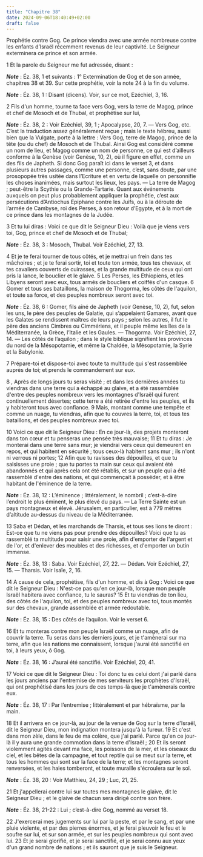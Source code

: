 ```yaml
---
title: "Chapitre 38"
date: 2024-09-06T18:40:49+02:00
draft: false
---
```



Prophétie contre Gog.
Ce prince viendra avec une armée nombreuse contre les enfants d’Israël récemment revenus de leur captivité.
Le Seigneur exterminera ce prince et son armée.


1 Et la parole du Seigneur me fut adressée, disant :

***Note*** :  Éz. 38, 1 et suivants : 1° Extermination de Gog et de son armée, chapitres 38 et 39. Sur cette prophétie, voir la note 24 à la fin du volume.

***Note*** :  Éz. 38, 1 : Disant (dicens). Voir, sur ce mot, Ezéchiel, 3, 16.


2 Fils d'un homme, tourne ta face vers Gog, vers la terre de Magog, prince et chef de Mosoch et de Thubal, et prophétise sur lui,

***Note*** :  Éz. 38, 2 : Voir Ezéchiel, 39, 1 ; Apocalypse, 20, 7. ― Vers Gog, etc. C’est la traduction assez généralement reçue ; mais le texte hébreu, aussi bien que la Vulgate, porte à la lettre : Vers Gog, terre de Magog, prince de la tête (ou du chef) de Mosoch et de Thubal. Ainsi Gog est considéré comme un nom de lieu, et Magog comme un nom de personne, ce qui est d’ailleurs conforme à la Genèse (voir Genèse, 10, 2), où il figure en effet, comme un des fils de Japheth. Si donc Gog paraît ici dans le verset 3, et dans plusieurs autres passages, comme une personne, c’est, sans doute, par une prosopopée très usitée dans l’Ecriture et en vertu de laquelle on personnifie les choses inanimées, mais surtout les lieux, les pays. ― La terre de Magog ; peut-être la Scythie ou la Grande-Tartarie. Quant aux événements auxquels on peut plus probablement appliquer la prophétie, c’est aux persécutions d’Antiochus Epiphane contre les Juifs, ou à la déroute de l’armée de Cambyse, roi des Perses, à son retour d’Egypte, et à la
mort de ce prince dans les montagnes de la Judée.


3 Et tu lui diras : Voici ce que dit le Seigneur Dieu : Voilà que je viens vers toi, Gog, prince et chef de Mosoch et de Thubal;

***Note*** :  Éz. 38, 3 : Mosoch, Thubal. Voir Ezéchiel, 27, 13.

4 Et je te ferai tourner de tous côtés, et je mettrai un frein dans tes mâchoires ; et je te ferai sortir, toi et toute ton armée, tous tes chevaux, et tes cavaliers couverts de cuirasses, et la grande multitude de ceux qui ont pris la lance, le bouclier et le glaive. 5 Les Perses, les Ethiopiens, et les Libyens seront avec eux, tous armés de boucliers et coiffés d'un casque. 6 Gomer et tous ses bataillons, la maison de Thogorma, les côtés de l'aquilon, et toute sa force, et des peuples nombreux seront avec toi.

***Note*** :  Éz. 38, 6 : Gomer, fils aîné de Japheth (voir Genèse, 10, 2), fut, selon les uns, le père des peuples de Galatie, qui s’appelaient Gamares, avant que les Galates se rendissent maîtres de leurs pays ; selon les autres, il fut le père des anciens Cimbres ou Cimmériens, et il peuple même les îles de la Méditerranée, la Grèce, l’Italie et les Gaules. ― Thogorma. Voir Ezéchiel, 27, 14. ― Les côtés de l’aquilon ; dans le style biblique signifient les provinces du nord de la Mésopotamie, et même la Chaldée, la Mésopotamie, la Syrie et la Babylonie.

7 Prépare-toi et dispose-toi avec toute ta multitude qui s'est rassemblée auprès de toi; et prends le commandement sur eux.


8 , Après de longs jours tu seras visité ; et dans les dernières années tu viendras dans une terre qui a échappé au glaive, et a été rassemblée d'entre des peuples nombreux vers les montagnes d'Israël qui furent continuellement désertes; cette terre a été retirée d'entre les peuples, et ils y habiteront tous avec confiance. 9 Mais, montant comme une tempête et comme un nuage, tu viendras, afin que tu couvres la terre, toi, et tous tes bataillons, et des peuples nombreux avec toi.


10 Voici ce que dit le Seigneur Dieu : En ce jour-là, des projets monteront dans ton cœur et tu penseras une pensée très mauvaise; 11 Et tu diras : Je monterai dans une terre sans mur; je viendrai vers ceux qui demeurent en repos, et qui habitent en sécurité ; tous ceux-là habitent sans mur ; ils n'ont ni verrous ni portes; 12 Afin que tu ravisses des dépouilles, et que tu saisisses une proie ; que tu portes ta main sur ceux qui avaient été abandonnés et qui après cela ont été rétablis, et sur un peuple qui a été rassemblé d'entre des nations, et qui commençait à posséder, et à être habitant de l'éminence de la terre.

***Note*** :  Éz. 38, 12 : L’éminence ; littéralement, le nombril ; c’est-à-dire l’endroit le plus éminent, le plus élevé du pays. ― La Terre Sainte est un pays montagneux et élevé. Jérusalem, en particulier, est à 779 mètres d’altitude au-dessus du niveau de la Méditerranée.

13 Saba et Dédan, et les marchands de Tharsis, et tous ses lions te diront : Est-ce que tu ne viens pas pour prendre des dépouilles? Voici que tu as rassemblé ta multitude pour saisir une proie, afin d'emporter de l'argent et de l'or, et d'enlever des meubles et des richesses, et d'emporter un butin immense.

***Note*** :  Éz. 38, 13 : Saba. Voir Ezéchiel, 27, 22. ― Dédan. Voir Ezéchiel, 27, 15. ― Tharsis. Voir Isaïe, 2, 16.


14 A cause de cela, prophétise, fils d'un homme, et dis à Gog : Voici ce que dit le Seigneur Dieu : N'est-ce pas qu'en ce jour-là, lorsque mon peuple Israël habitera avec confiance, tu le sauras? 15 Et tu viendras de ton lieu, des côtés de l'aquilon, toi, et des peuples nombreux avec toi, tous montés sur des chevaux, grande assemblée et armée redoutable.

***Note*** :  Éz. 38, 15 : Des côtés de l’aquilon. Voir le verset 6.

16 Et tu monteras contre mon peuple Israël comme un nuage, afin de couvrir la terre. Tu seras dans les derniers jours, et je t'amènerai sur ma terre, afin que les nations me connaissent, lorsque j'aurai été sanctifié en toi, à leurs yeux, ô Gog.

***Note*** :  Éz. 38, 16 : J’aurai été sanctifié. Voir Ezéchiel, 20, 41.


17 Voici ce que dit le Seigneur Dieu : Toi donc tu es celui dont j'ai parlé dans les jours anciens par l'entremise de mes serviteurs les prophètes d'Israël, qui ont prophétisé dans les jours de ces temps-là que je t'amènerais contre eux.

***Note*** :  Éz. 38, 17 : Par l’entremise ; littéralement et par hébraïsme, par la main.

18 Et il arrivera en ce jour-là, au jour de la venue de Gog sur la terre d'Israël, dit le Seigneur Dieu, mon indignation montera jusqu'à la fureur. 19 Et c'est dans mon zèle, dans le feu de ma colère, que j'ai parlé. Parce qu'en ce jour-là il y aura une grande commotion dans la terre d'Israël ; 20 Et ils seront violemment agités devant ma face, les poissons de la mer, et les oiseaux du ciel, et les bêtes de la campagne, et tout reptile qui se meut sur la terre, et tous les hommes qui sont sur la face de la terre; et les montagnes seront renversées, et les haies tomberont, et toute muraille s'écroulera sur le sol.

***Note*** :  Éz. 38, 20 : Voir Matthieu, 24, 29 ; Luc, 21, 25.


21 Et j'appellerai contre lui sur toutes mes montagnes le glaive, dit le Seigneur Dieu ; et le glaive de chacun sera dirigé contre son frère.

***Note*** :  Éz. 38, 21-22 : Lui ; c’est-à-dire Gog, nommé au verset 18.

22 J'exercerai mes jugements sur lui par la peste, et par le sang, et par une pluie violente, et par des pierres énormes, et je ferai pleuvoir le feu et le soufre sur lui, et sur son armée, et sur les peuples nombreux qui sont avec lui. 23 Et je serai glorifié, et je serai sanctifié, et je serai connu aux yeux d'un grand nombre de nations ; et ils sauront que je suis le Seigneur.

